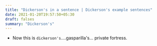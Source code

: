 ```yaml
---
title: "Dickerson's in a sentence | Dickerson's example sentences"
date: 2021-01-20T19:57:50+05:30
draft: falses
summary: "Dickerson's"
---
```

- Now this is `dickerson's`....gasparilla's... private fortress.
                 
